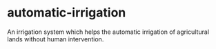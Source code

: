 # automatic-irrigation
An irrigation system which helps the automatic irrigation of agricultural lands without human intervention.

